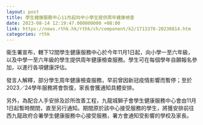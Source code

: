 ```yaml
---
layout: post
title: 學生健康服務中心11月起向中小學生提供周年健康檢查
date: 2023-08-14 12:19:47.000000000 +08:00
link: https://news.rthk.hk/rthk/ch/component/k2/1713378-20230814.htm
categories: rthk
---
```


衞生署宣布，轄下12間學生健康服務中心於今年11月1日起，向小學一至六年級，以及中學一至六年級的學生提供周年健康檢查服務。學生可在每個學年自願報名參加，以進行各項健康評估。

發言人解釋，部分學生周年健康檢查服務，早前曾因新冠疫情影響而暫停；至於2023／24學年服務將會恢復，家長會獲通知具體安排。

另外，為配合人手安排及診所改善工程，九龍城獅子會學生健康服務中心會由11月1日起暫時關閉，直至另行通知。期間原於該中心接受服務的學生，將獲安排前往西九龍政府合署學生健康服務中心接受服務，署方會通知受影響的學校及家長。

